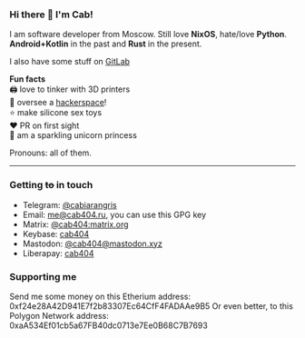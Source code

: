 ### Hi there :wave: I'm Cab!
I am software developer from Moscow. Still love **NixOS**, hate/love **Python**. **Android+Kotlin** in the past and **Rust** in the present.

I also have some stuff on [GitLab](https://gitlab.com/cab404)

**Fun facts**\
:printer: love to tinker with 3D printers\
:space_invader: oversee a [hackerspace](https://undef.club)!\
:star: make silicone sex toys\
:heart: PR on first sight\
:unicorn: am a sparkling unicorn princess

Pronouns: all of them.

---
### Getting ~~to~~ in touch

- Telegram: [@cabiarangris](https://t.me/cabiarangris)
- Email: [me@cab404.ru](mailto:me@cab404.ru?subject=Regarding%20That%20Resume%20Page), you can use this GPG key
- Matrix: [@cab404:matrix.org](https://matrix.to/#/@cab404:matrix.org)
- Keybase: [cab404](https://keybase.io/cab404)
- Mastodon: [@cab404@mastodon.xyz](https://mastodon.xyz/@cab404)
- Liberapay: [cab404](https://liberapay.com/cab404/)

### Supporting me
Send me some money on this Etherium address: 0xf24e28A42D941E7f2b83307Ec64CfF4FADAAe9B5
Or even better, to this Polygon Network address: 0xaA534Ef01cb5a67FB40dc0713e7Ee0B68C7B7693

